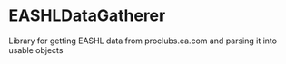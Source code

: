 # EASHLDataGatherer
Library for getting EASHL data from proclubs.ea.com and parsing it into usable objects
